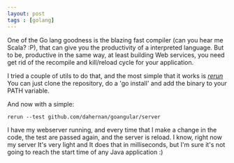 ```yaml
---
layout: post
tags : [golang]
---
```


One of the Go lang goodness is the blazing fast compiler (can you hear me Scala? :P), that can give you the productivity of a interpreted language.
But to be, productive in the same way, at least building Web services, you need get rid of the recompile and kill/reload cycle for your application.

I tried a couple of utils to do that, and the most simple that it works is [*rerun*](https://github.com/skelterjohn/rerun)
You can just clone the repository, do a 'go install' and add the binary to your PATH variable. 

And now with a simple:

```
rerun --test github.com/dahernan/goangular/server
```

I have my webserver running, and every time that I make a change in the code, the test are passed again, and the server is reload. I know, right now my server It's very light and It does that in milliseconds, but I'm sure it's not going to reach the start time of any Java application :)  

